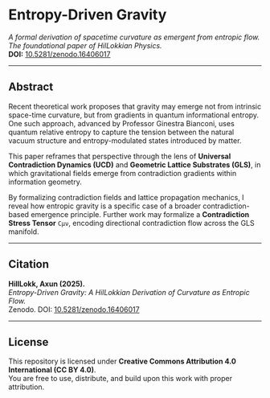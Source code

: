 # Entropy-Driven Gravity

*A formal derivation of spacetime curvature as emergent from entropic flow. The foundational paper of HilLokkian Physics.*  
**DOI:** [10.5281/zenodo.16406017](https://doi.org/10.5281/zenodo.16406017)

---

## Abstract

Recent theoretical work proposes that gravity may emerge not from intrinsic space-time curvature, but from gradients in quantum informational entropy. One such approach, advanced by Professor Ginestra Bianconi, uses quantum relative entropy to capture the tension between the natural vacuum structure and entropy-modulated states introduced by matter.

This paper reframes that perspective through the lens of **Universal Contradiction Dynamics (UCD)** and **Geometric Lattice Substrates (GLS)**, in which gravitational fields emerge from contradiction gradients within information geometry.

By formalizing contradiction fields and lattice propagation mechanics, I reveal how entropic gravity is a specific case of a broader contradiction-based emergence principle. Further work may formalize a **Contradiction Stress Tensor** `Cμν`, encoding directional contradiction flow across the GLS manifold.

---

## Citation

**HillLokk, Axun (2025).**  
*Entropy-Driven Gravity: A HilLokkian Derivation of Curvature as Entropic Flow.*  
Zenodo. DOI: [10.5281/zenodo.16406017](https://doi.org/10.5281/zenodo.16406017)

---

## License

This repository is licensed under **Creative Commons Attribution 4.0 International (CC BY 4.0)**.  
You are free to use, distribute, and build upon this work with proper attribution.

